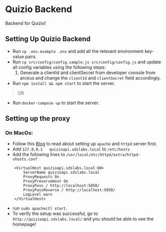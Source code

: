 # Quizio Backend

Backend for Quizio!

## Setting Up Quizio Backend
- Run `cp .env.example .env` and add all the relevant environment key-value pairs.
- Run  `cp src/config/config.sample.js src/config/config.js` and update all config variables using the following steps:
	1. Generate a clientId and clientSecret from developer console from arceus and change the `clientId` and `clientSecret` field accordingly.
- Run `npm install && npm start` to start the server.
> OR
- Run `docker-compose up` to start the server.

## Setting up the proxy

### On MacOs:
- Follow this [Blog](https://medium.com/@crmcmullen/how-to-install-apache-on-macos-10-13-high-sierra-and-10-14-mojave-using-homebrew-3cb6bf6e3cd4) to read about setting up `apache` and `httpd` server first.
- Add `127.0.0.1   quizioapi.sdslabs.local` to `/etc/hosts`
- Add the following lines to `/usr/local/etc/httpd/extra/httpd-vhosts.conf`
```
	<VirtualHost quizioapi.sdslabs.local:80>
		ServerName quizioapi.sdslabs.local
		ProxyRequests On
		ProxyPreserveHost On
		ProxyPass / http://localhost:5050/
		ProxyPassReverse / http://localhost:5050/
		LogLevel warn
	</VirtualHost>
```
- run `sudo apachectl start`.
- To verify the setup was successful, go to `http://quizioapi.sdslabs.local/` and you should be able to see the homepage!
